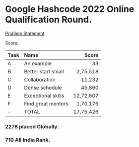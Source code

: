 # Google Hashcode 2022 Online Qualification Round.

[Problem Statement](https://github.com/nihal5617/google-hashcode2022/blob/main/problem/Problem%20Statement.pdf)


Score:

| Task | Name                   |      Score |
| ---- |:---------------------- | ----------:|
| A    | An example             |         33 |
| B    | Better start small     |   2,75,518 |
| C    | Collaboration          |     11,232 |
| D    | Dense schedule         |     45,860 |
| E    | Exceptional skills     |  12,72,607 |
| F    | Find great mentors     |   1,70,176 |
| -    | TOTAL                  |  17,75,426 |

### 2278 placed Globally.

### 710 All India Rank.
